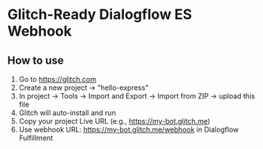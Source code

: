 # Glitch-Ready Dialogflow ES Webhook

## How to use
1. Go to https://glitch.com
2. Create a new project → "hello-express"
3. In project → Tools → Import and Export → Import from ZIP → upload this file
4. Glitch will auto-install and run
5. Copy your project Live URL (e.g., https://my-bot.glitch.me)
6. Use webhook URL: https://my-bot.glitch.me/webhook in Dialogflow Fulfillment
